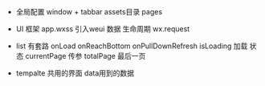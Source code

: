 - 全局配置
window + tabbar
assets目录 pages

- UI 框架
  app.wxss 引入weui
  数据
  生命周期 wx.request

- list 有套路
onLoad onReachBottom onPullDownRefresh
isLoading 加载 状态
currentPage 传参
totalPage 最后一页

- tempalte
共用的界面
<tempalte data={{}}/>    data用到的数据
<tempalte name='isLoading'>